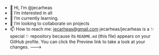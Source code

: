 - 👋 Hi, I’m @jecarheas
- 👀 I’m interested in all
- 🌱 I’m currently learning.
- 💞️ I’m looking to collaborate on projects
- 📫 How to reach me: jecarheas@gmail.com
jecarheas/jecarheas is a ✨ special ✨ repository because its `README.md` (this file) appears on your GitHub profile.
You can click the Preview link to take a look at your changes.
--->
